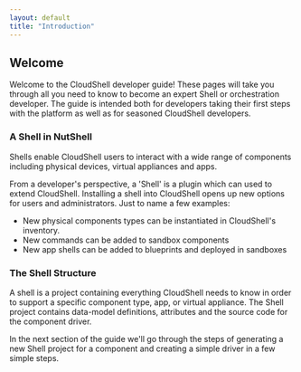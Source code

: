 ```yaml
---
layout: default
title: "Introduction"
---
```


## Welcome

Welcome to the CloudShell developer guide!
These pages will take you through all you need to know to become an expert Shell or orchestration developer. The guide is intended both for developers taking their first steps with the platform as well as for seasoned CloudShell developers.

### A Shell in NutShell

Shells enable CloudShell users to interact with a wide range of components including physical devices, virtual appliances and apps.

From a developer's perspective, a 'Shell' is a plugin which can used to extend CloudShell. Installing a shell into CloudShell opens up new options for users and administrators. Just to name a few examples:

* New physical components types can be instantiated in CloudShell's inventory.
* New commands can be added to sandbox components
* New app shells can be added to blueprints and deployed in sandboxes


### The Shell Structure

A shell is a project containing everything CloudShell needs to know in order to support a specific component type, app, or virtual appliance. The Shell project contains data-model definitions, attributes and the source code for the component driver.

In the next section of the guide we'll go through the steps of generating a new Shell project for a component and creating a simple driver in a few simple steps.
